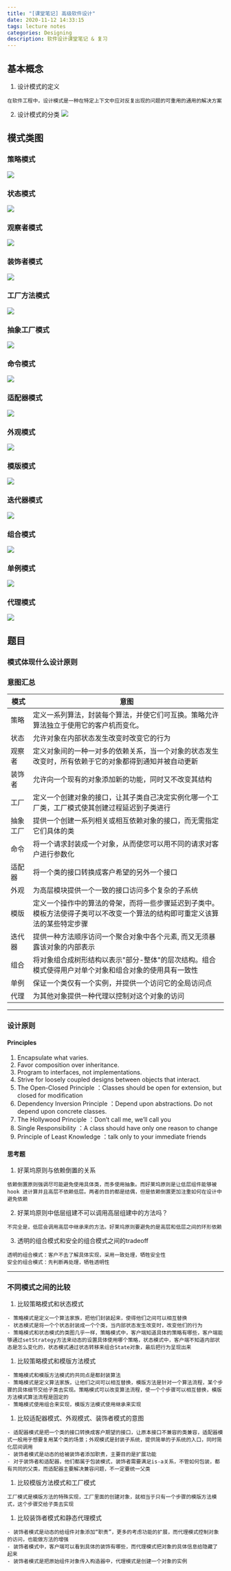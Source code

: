 ```yaml
---
title: "[课堂笔记] 高级软件设计"
date: 2020-11-12 14:33:15
tags: lecture notes
categories: Designing
description: 软件设计课堂笔记 & 复习
---
```


## 基本概念
1. 设计模式的定义
```
在软件工程中，设计模式是一种在特定上下文中应对反复出现的问题的可重用的通用的解决方案
```

2. 设计模式的分类
![](https://mignuw-private-blog.oss-cn-shanghai.aliyuncs.com/img/20201209212805.png)


## 模式类图
### 策略模式
![](https://mignuw-private-blog.oss-cn-shanghai.aliyuncs.com/img/20201209215200.png)
### 状态模式
![](https://mignuw-private-blog.oss-cn-shanghai.aliyuncs.com/img/20201209215132.png)
### 观察者模式
![](https://mignuw-private-blog.oss-cn-shanghai.aliyuncs.com/img/20201209215105.png)
### 装饰者模式
![](https://mignuw-private-blog.oss-cn-shanghai.aliyuncs.com/img/20201209215537.png)
### 工厂方法模式
![](https://mignuw-private-blog.oss-cn-shanghai.aliyuncs.com/img/20201209215328.png)
### 抽象工厂模式
![](https://mignuw-private-blog.oss-cn-shanghai.aliyuncs.com/img/20201209215302.png)
### 命令模式
![](https://mignuw-private-blog.oss-cn-shanghai.aliyuncs.com/img/20201209215002.png)
### 适配器模式
![](https://mignuw-private-blog.oss-cn-shanghai.aliyuncs.com/img/20201209215450.png)
### 外观模式
![](https://mignuw-private-blog.oss-cn-shanghai.aliyuncs.com/img/20201209215602.png)
### 模版模式
![](https://mignuw-private-blog.oss-cn-shanghai.aliyuncs.com/img/20201209215225.png)
### 迭代器模式
![](https://mignuw-private-blog.oss-cn-shanghai.aliyuncs.com/img/20201209215659.png)
### 组合模式
![](https://mignuw-private-blog.oss-cn-shanghai.aliyuncs.com/img/20201209215511.png)
### 单例模式
![](https://mignuw-private-blog.oss-cn-shanghai.aliyuncs.com/img/20201209215353.png)
### 代理模式
![](https://mignuw-private-blog.oss-cn-shanghai.aliyuncs.com/img/20201209215633.png)

## 题目
### 模式体现什么设计原则

### 意图汇总
|模式|意图|
|---|---|
|策略|定义一系列算法，封装每个算法，并使它们可互换。策略允许算法独立于使用它的客户机而变化。|
|状态|允许对象在内部状态发生改变时改变它的行为|
|观察者|定义对象间的一种一对多的依赖关系，当一个对象的状态发生改变时，所有依赖于它的对象都得到通知并被自动更新|
|装饰者|允许向一个现有的对象添加新的功能，同时又不改变其结构|
|工厂|定义一个创建对象的接口，让其子类自己决定实例化哪一个工厂类，工厂模式使其创建过程延迟到子类进行|
|抽象工厂|提供一个创建一系列相关或相互依赖对象的接口，而无需指定它们具体的类|
|命令|将一个请求封装成一个对象，从而使您可以用不同的请求对客户进行参数化|
|适配器|将一个类的接口转换成客户希望的另外一个接口|
|外观|为高层模块提供一个一致的接口访问多个复杂的子系统|
|模版|定义一个操作中的算法的骨架，而将一些步骤延迟到子类中。模板方法使得子类可以不改变一个算法的结构即可重定义该算法的某些特定步骤|
|迭代器|提供一种方法顺序访问一个聚合对象中各个元素, 而又无须暴露该对象的内部表示|
|组合|将对象组合成树形结构以表示"部分-整体"的层次结构。组合模式使得用户对单个对象和组合对象的使用具有一致性|
|单例|保证一个类仅有一个实例，并提供一个访问它的全局访问点|
|代理|为其他对象提供一种代理以控制对这个对象的访问|

--- 

### 设计原则

#### Principles
1. Encapsulate what varies. 
2. Favor composition over inheritance. 
3. Program to interfaces, not implementations. 
4. Strive for loosely coupled designs between objects that interact. 
5. The Open-Closed Principle ：Classes should be open for extension, but closed for modification 
6. Dependency Inversion Principle ：Depend upon abstractions. Do not depend upon concrete classes. 
7. The Hollywood Principle ：Don’t call me, we’ll call you 
8. Single Responsibility ：A class should have only one reason to change 
9. Principle of Least Knowledge ：talk only to your immediate friends 

#### 思考题
1. 好莱坞原则与依赖倒置的关系
```
依赖倒置原则强调尽可能避免使用具体类，而多使用抽象。而好莱坞原则是让低层组件能够被 hook 进计算并且高层不依赖低层。两者的目的都是结偶，但是依赖倒置更加注重如何在设计中避免依赖
```
2. 好莱坞原则中低层组建不可以调用高层组建中的方法吗？
```
不完全是，低层会调用高层中继承来的方法。好莱坞原则要避免的是高层和低层之间的环形依赖
```
3. 透明的组合模式和安全的组合模式之间的tradeoff
```
透明的组合模式：客户不去了解具体实现，采用一致处理，牺牲安全性
安全的组合模式：先判断再处理，牺牲透明性
```

---

### 不同模式之间的比较
1. 比较策略模式和状态模式
```
- 策略模式是定义一个算法家族，把他们封装起来，使得他们之间可以相互替换
- 状态模式是将一个个状态封装成一个个类，当内部状态发生改变时，改变他们的行为
- 策略模式和状态模式的类图几乎一样，策略模式中，客户端知道具体的策略有哪些，客户端能够通过setStrategy方法来动态的设置具体使用哪个策略，状态模式中，客户端不知道内部状态是怎么变化的，状态模式通过状态转移来组合State对象，最后把行为呈现出来
```
1. 比较策略模式和模版方法模式
```
- 策略模式和模版方法模式的共同点是都封装算法
- 策略模式是定义算法家族，让他们之间可以相互替换，模版方法是针对一个算法流程，某个步骤的具体细节交给子类去实现。策略模式可以改变算法流程，使一个个步骤可以相互替换，模版方法模式算法流程是固定的
- 策略模式使用组合来实现，模版方法模式使用继承来实现
```
1. 比较适配器模式、外观模式、装饰者模式的意图
```
- 适配器模式是把一个类的接口转换成客户期望的接口，让原本接口不兼容的类兼容，适配器模式一般用于想要复用某个类的场景；外观模式是封装子系统，提供简单的子系统的入口，同时简化层间调用
- 装饰者模式是动态的给被装饰者添加职责，主要目的是扩展功能
- 对于装饰者和适配器，他们都属于包装模式，装饰者需要满足is-a关系，不管如何包装，都有共同的父类，而适配器主要解决兼容问题，不一定要统一父类
```
1. 比较模版方法模式和工厂模式
```
工厂模式是模版方法的特殊实现，工厂里面的创建对象，就相当于只有一个步骤的模版方法模式，这个步骤交给子类去实现
```
1. 比较装饰者模式和静态代理模式
```
- 装饰者模式是动态的给组件对象添加“职责”，更多的考虑功能的扩展，而代理模式控制对象
的访问，也能做方法的增强
- 装饰者模式中，客户端可以看到具体的装饰有哪些，而代理模式把对象的具体信息给隐藏了
起来
- 装饰者模式是把原始组件对象传入构造器中，代理模式是创建一个对象的实例
```

